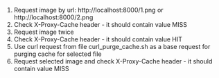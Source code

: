 1. Request image by url: http://localhost:8000/1.png or http://localhost:8000/2.png
2. Check X-Proxy-Cache header - it should contain value MISS
3. Request image twice
4. Check X-Proxy-Cache header - it should contain value HIT
5. Use curl request from file curl_purge_cache.sh as a base request for purging cache for selected file
6. Request selected image and check X-Proxy-Cache header - it should contain value MISS